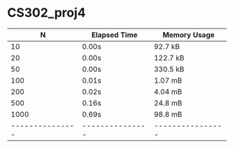 # CS302_proj4
| N             | Elapsed Time  | Memory Usage   |
|---------------|---------------|----------------|
| 10            | 0.00s         | 92.7 kB        |
| 20            | 0.00s         | 122.7 kB       |
| 50            | 0.00s         | 330.5 kB       |
| 100           | 0.01s         | 1.07 mB        |
| 200           | 0.02s         | 4.04 mB        |
| 500           | 0.16s         | 24.8  mB       |
| 1000          | 0.69s         | 98.8 mB        |
|---------------|---------------|----------------|
